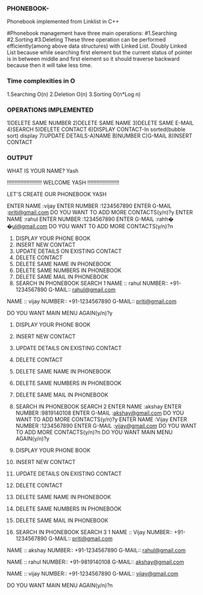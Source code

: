 ### PHONEBOOK-
Phonebook implemented from Linklist in C++

#Phonebook management have three main operations:
#1.Searching
#2.Sorting
#3.Deleting
These three operation can be performed efficiently(among above data structures) with Linked List. Doubly Linked List because while searching first element but the current status of pointer is in between middle and first element so it should traverse backward because then it will take less time.

### Time complexities in O

1.Searching O(n)
2.Deletion O(n)
3.Sorting O(n*Log n)

### OPERATIONS IMPLEMENTED

1)DELETE SAME NUMBER
2)DELETE SAME NAME
3)DELETE SAME E-MAIL
4)SEARCH
5)DELETE CONTACT
6)DISPLAY CONTACT-In sorted(bubble sort) display
7)UPDATE DETAILS-A)NAME B)NUMBER C)G-MAIL
8)INSERT CONTACT

### OUTPUT

WHAT IS YOUR NAME? Yash

!!!!!!!!!!!!!!!!!!!!!!! WELCOME YASH !!!!!!!!!!!!!!!!!!!!!

LET'S CREATE OUR PHONEBOOK YASH

ENTER NAME :vijay
ENTER NUMBER :1234567890
ENTER G-MAIL :priti@gmail.com
DO YOU WANT TO ADD MORE CONTACTS(y/n)?y 
ENTER NAME :rahul 
ENTER NUMBER :1234567890
ENTER G-MAIL :rahh� �ul@gmail.com 
DO YOU WANT TO ADD MORE CONTACTS(y/n)?n

1) DISPLAY YOUR PHONE BOOK
2) INSERT NEW CONTACT
3) UPDATE DETAILS ON EXISTING CONTACT
4) DELETE CONTACT
5) DELETE SAME NAME IN PHONEBOOK
6) DELETE SAME NUMBERS IN PHONEBOOK
7) DELETE SAME MAIL IN PHONEBOOK
8) SEARCH IN PHONEBOOK
SEARCH 1
NAME :: rahul NUMBER:: +91-1234567890 G-MAIL:: rahul@gmail.com

NAME :: vijay NUMBER:: +91-1234567890 G-MAIL:: priti@gmail.com

DO YOU WANT MAIN MENU AGAIN(y/n)?y

1) DISPLAY YOUR PHONE BOOK
2) INSERT NEW CONTACT
3) UPDATE DETAILS ON EXISTING CONTACT
4) DELETE CONTACT
5) DELETE SAME NAME IN PHONEBOOK
6) DELETE SAME NUMBERS IN PHONEBOOK
7) DELETE SAME MAIL IN PHONEBOOK
8) SEARCH IN PHONEBOOK
SEARCH 2
ENTER NAME :akshay 
ENTER NUMBER :9819140108
ENTER G-MAIL :akshay@gmail.com 
DO YOU WANT TO ADD MORE CONTACTS(y/n)?y 
ENTER NAME :Vijay 
ENTER NUMBER :1234567890
ENTER G-MAIL :vijay@gmail.com
DO YOU WANT TO ADD MORE CONTACTS(y/n)?n
DO YOU WANT MAIN MENU AGAIN(y/n)?y

1) DISPLAY YOUR PHONE BOOK
2) INSERT NEW CONTACT
3) UPDATE DETAILS ON EXISTING CONTACT
4) DELETE CONTACT
5) DELETE SAME NAME IN PHONEBOOK
6) DELETE SAME NUMBERS IN PHONEBOOK
7) DELETE SAME MAIL IN PHONEBOOK
8) SEARCH IN PHONEBOOK
SEARCH 3 1
NAME :: Vijay NUMBER:: +91-1234567890 G-MAIL:: priti@gmail.com

NAME :: akshay NUMBER:: +91-1234567890 G-MAIL:: rahul@gmail.com

NAME :: rahul NUMBER:: +91-9819140108 G-MAIL:: akshay@gmail.com

NAME :: vijay NUMBER:: +91-1234567890 G-MAIL:: vijay@gmail.com

DO YOU WANT MAIN MENU AGAIN(y/n)?n
